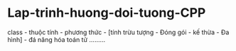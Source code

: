 # Lap-trinh-huong-doi-tuong-CPP
class - thuộc tính - phương thức - [tính trừu tượng - Đóng gói - kế thừa - Đa hình] - đá năng hóa toán tử .........
